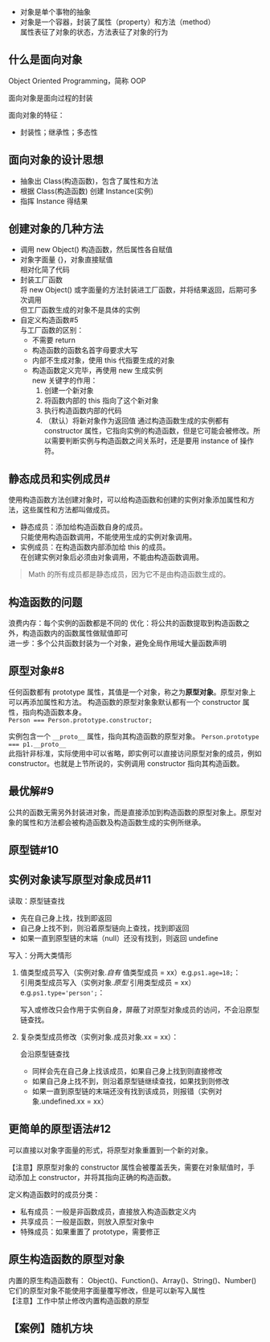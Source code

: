 - 对象是单个事物的抽象
- 对象是一个容器，封装了属性（property）和方法（method）  
    属性表征了对象的状态，方法表征了对象的行为

## 什么是面向对象
Object Oriented Programming，简称 OOP

面向对象是面向过程的封装

面向对象的特征：
- 封装性；继承性；多态性

## 面向对象的设计思想
- 抽象出 Class(构造函数)，包含了属性和方法
- 根据 Class(构造函数) 创建 Instance(实例)
- 指挥 Instance 得结果

## 创建对象的几种方法
- 调用 new Object() 构造函数，然后属性各自赋值
- 对象字面量 {}，对象直接赋值  
    相对化简了代码
- 封装工厂函数  
    将 new Object() 或字面量的方法封装进工厂函数，并将结果返回，后期可多次调用  
    但工厂函数生成的对象不是具体的实例
- 自定义构造函数#5  
    与工厂函数的区别：
    - 不需要 return
    - 构造函数的函数名首字母要求大写
    - 内部不生成对象，使用 this 代指要生成的对象
    - 构造函数定义完毕，再使用 new 生成实例  
        new 关键字的作用：  
        1. 创建一个新对象
        2. 将函数内部的 this 指向了这个新对象
        3. 执行构造函数内部的代码
        4. （默认）将新对象作为返回值
    通过构造函数生成的实例都有 constructor 属性，它指向实例的构造函数，但是它可能会被修改。所以需要判断实例与构造函数之间关系时，还是要用 instance of 操作符。

## 静态成员和实例成员#
使用构造函数方法创建对象时，可以给构造函数和创建的实例对象添加属性和方法，这些属性和方法都叫做成员。

- 静态成员：添加给构造函数自身的成员。  
    只能使用构造函数调用，不能使用生成的实例对象调用。
- 实例成员：在构造函数内部添加给 this 的成员。  
    在创建实例对象后必须由对象调用，不能由构造函数调用。
    
> Math 的所有成员都是静态成员，因为它不是由构造函数生成的。

## 构造函数的问题
浪费内存：每个实例的函数都是不同的
优化：将公共的函数提取到构造函数之外，构造函数内的函数属性做赋值即可  
进一步：多个公共函数封装为一个对象，避免全局作用域大量函数声明

## 原型对象#8
任何函数都有 prototype 属性，其值是一个对象，称之为**原型对象**。原型对象上可以再添加属性和方法。
构造函数的原型对象象默认都有一个 constructor 属性，指向构造函数本身。  
`Person === Person.prototype.constructor;`

实例包含一个 `__proto__` 属性，指向其构造函数的原型对象。 
`Person.prototype === p1.__proto__`  
此指针非标准，实际使用中可以省略，即实例可以直接访问原型对象的成员，例如 constructor。也就是上节所说的，实例调用 constructor 指向其构造函数。

## 最优解#9
公共的函数无需另外封装进对象，而是直接添加到构造函数的原型对象上。原型对象的属性和方法都会被构造函数及构造函数生成的实例所继承。

## 原型链#10

## 实例对象读写原型对象成员#11
读取：原型链查找
- 先在自己身上找，找到即返回
- 自己身上找不到，则沿着原型链向上查找，找到即返回
- 如果一直到原型链的末端（null）还没有找到，则返回 undefine

写入：分两大类情形
1. 值类型成员写入（实例对象.*自有* 值类型成员 = xx）e.g.`ps1.age=18;`：  
    引用类型成员写入（实例对象.*原型* 引用类型成员 = xx）e.g.`ps1.type='person';`：  
    
    写入或修改只会作用于实例自身，屏蔽了对原型对象成员的访问，不会沿原型链查找。

2. 复杂类型成员修改（实例对象.成员对象.xx = xx）：

    会沿原型链查找
    - 同样会先在自己身上找该成员，如果自己身上找到则直接修改
    - 如果自己身上找不到，则沿着原型链继续查找，如果找到则修改
    - 如果一直到原型链的末端还没有找到该成员，则报错（实例对象.undefined.xx = xx）
    
## 更简单的原型语法#12

可以直接以对象字面量的形式，将原型对象重置到一个新的对象。

【注意】原原型对象的 constructor 属性会被覆盖丢失，需要在对象赋值时，手动添加上 constructor，并将其指向正确的构造函数。  

定义构造函数时的成员分类：
- 私有成员：一般是非函数成员，直接放入构造函数定义内
- 共享成员：一般是函数，则放入原型对象中
- 特殊成员：如果重置了 prototype，需要修正

## 原生构造函数的原型对象
内置的原生构造函数有：
Object()、Function()、Array()、String()、Number()  
它们的原型对象不能使用字面量覆写修改，但是可以新写入属性  
【注意】工作中禁止修改内置构造函数的原型

## 【案例】随机方块
